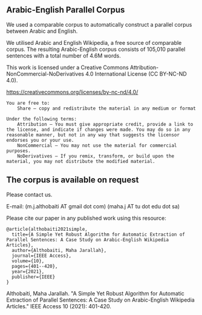 


## Arabic-English Parallel Corpus


We used a comparable corpus to automatically construct a parallel corpus between Arabic and English.

We utilised Arabic and English Wikipedia, a free source of comparable corpus. The resulting Arabic-English corpus consists of 105,010 parallel sentences with a total number of 4.6M words.


This work is licensed under a Creative Commons Attribution-NonCommercial-NoDerivatives 4.0 International License (CC BY-NC-ND 4.0).

https://creativecommons.org/licenses/by-nc-nd/4.0/

	You are free to:
		Share — copy and redistribute the material in any medium or format 
	
	Under the following terms:
		Attribution — You must give appropriate credit, provide a link to the license, and indicate if changes were made. You may do so in any reasonable manner, but not in any way that suggests the licensor endorses you or your use.
		NonCommercial — You may not use the material for commercial purposes.
		NoDerivatives — If you remix, transform, or build upon the material, you may not distribute the modified material. 


## The corpus is available on request
Please contact us.

E-mail: (m.j.althobaiti AT gmail dot com) (maha.j AT tu dot edu dot sa)
	
Please cite our paper in any published work using this resource:

```
@article{althobaiti2021simple,
  title={A Simple Yet Robust Algorithm for Automatic Extraction of Parallel Sentences: A Case Study on Arabic-English Wikipedia Articles},
  author={Althobaiti, Maha Jarallah},
  journal={IEEE Access},
  volume={10},
  pages={401--420},
  year={2021},
  publisher={IEEE}
}

```

Althobaiti, Maha Jarallah. "A Simple Yet Robust Algorithm for Automatic Extraction of Parallel Sentences: A Case Study on Arabic-English Wikipedia Articles." IEEE Access 10 (2021): 401-420.
